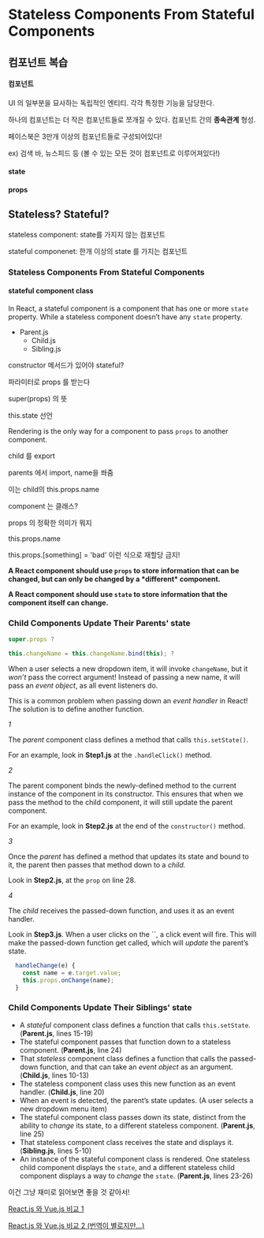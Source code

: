 # Stateless Components From Stateful Components

## 컴포넌트 복습

#### 컴포넌트

UI 의 일부분을 묘사하는 독립적인 엔티티. 각각 특정한 기능을 담당한다.

하나의 컴포넌트는 더 작은 컴포넌트들로 쪼개질 수 있다. 컴포넌트 간의 **종속관계** 형성.

페이스북은 3만개 이상의 컴포넌트들로 구성되어있다!

ex) 검색 바, 뉴스피드 등 (볼 수 있는 모든 것이 컴포넌트로 이루어져있다!)

#### state

#### props





## Stateless? Stateful?

stateless component:  state를 가지지 않는 컴포넌트

stateful componenet: 한개 이상의 state 를 가지는 컴포넌트



### Stateless Components From Stateful Components

#### stateful component class

In React, a stateful component is a component that has one or more `state` property. While a stateless component doesn’t have any `state` property.



- Parent.js
  - Child.js
  - Sibling.js

constructor 메서드가 있어야 stateful?

파라미터로 props 를 받는다

super(props) 의 뜻

this.state 선언



 Rendering is the only way for a component to pass `props` to another component.

child 를 export

parents 에서 import, name을 쏴줌

이는 child의 this.props.name



 

component 는 클래스?

props 의 정확한 의미가 뭐지

this.props.name

this.props.[something] = 'bad'  이런 식으로 재할당 금지!

**A React component should use `props` to store information that can be changed, but can only be changed by a \*different\* component.**

**A React component should use `state` to store information that the component itself can change.**



### Child Components Update Their Parents' state

```js
super.props ?

this.changeName = this.changeName.bind(this); ?
```

When a user selects a new dropdown item, it will invoke `changeName`, but it *won’t* pass the correct argument! Instead of passing a new name, it will pass an *event object*, as all event listeners do.

This is a common problem when passing down an *event handler* in React! The solution is to define another function.



*1*

The *parent* component class defines a method that calls `this.setState()`.

For an example, look in **Step1.js** at the `.handleClick()` method.

*2*

The parent component binds the newly-defined method to the current instance of the component in its constructor. This ensures that when we pass the method to the child component, it will still update the parent component.

For an example, look in **Step2.js** at the end of the `constructor()` method.

*3*

Once the *parent* has defined a method that updates its state and bound to it, the parent then passes that method down to a *child.*

Look in **Step2.js**, at the `prop` on line 28.

*4*

The *child* receives the passed-down function, and uses it as an event handler.

Look in **Step3.js**. When a user clicks on the ``, a click event will fire. This will make the passed-down function get called, which will *update* the parent’s state.



```js
  handleChange(e) {
    const name = e.target.value;
    this.props.onChange(name);
  }
```



### Child Components Update Their Siblings' state



- A *stateful* component class defines a function that calls `this.setState`. (**Parent.js**, lines 15-19)
- The stateful component passes that function down to a stateless component. (**Parent.js**, line 24)
- That *stateless* component class defines a function that calls the passed-down function, and that can take an *event object* as an argument. (**Child.js**, lines 10-13)
- The stateless component class uses this new function as an event handler. (**Child.js**, line 20)
- When an event is detected, the parent’s state updates. (A user selects a new dropdown menu item)
- The stateful component class passes down its state, distinct from the ability to *change* its state, to a different stateless component. (**Parent.js**, line 25)
- That stateless component class receives the state and displays it. (**Sibling.js**, lines 5-10)
- An instance of the stateful component class is rendered. One stateless child component displays the `state`, and a different stateless child component displays a way to *change* the `state`. (**Parent.js**, lines 23-26)



이건 그냥 재미로 읽어보면 좋을 것 같아서!

[React.js 와 Vue.js 비교 1](https://joshua1988.github.io/web_dev/vue-or-react/)

[React.js 와 Vue.js 비교 2 (번역이 별로지만...)](https://medium.com/@erwinousy/%EB%82%9C-react%EC%99%80-vue%EC%97%90%EC%84%9C-%EC%99%84%EC%A0%84%ED%9E%88-%EA%B0%99%EC%9D%80-%EC%95%B1%EC%9D%84-%EB%A7%8C%EB%93%A4%EC%97%88%EB%8B%A4-%EC%9D%B4%EA%B2%83%EC%9D%80-%EA%B7%B8-%EC%B0%A8%EC%9D%B4%EC%A0%90%EC%9D%B4%EB%8B%A4-5cffcbfe287f)